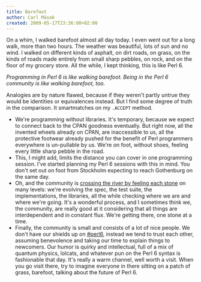 ```yaml
---
title: Barefoot
author: Carl Mäsak
created: 2009-05-17T23:36:00+02:00
---
```

On a whim, I walked barefoot almost all day today. I even went out for a long walk, more than two hours. The weather was beautiful, lots of sun and no wind. I walked on different kinds of asphalt, on dirt roads, on grass, on the kinds of roads made entirely from small sharp pebbles, on rock, and on the floor of my grocery store. All the while, I kept thinking, this is like Perl 6.

*Programming in Perl 6 is like walking barefoot. Being in the Perl 6 community is like walking barefoot, too.*

Analogies are by nature flawed, because if they weren't partly untrue they would be identities or equivalences instead. But I find some degree of truth in the comparison. It smartmatches on my `.ACCEPT` method.

- We're programming without libraries. It's temporary, because we expect to connect back to the CPAN goodness eventually. But right now, all the invented wheels already on CPAN, are inaccessible to us, all the protective footwear already pushed for the benefit of Perl programmers everywhere is un-pullable by us. We're on foot, without shoes, feeling every little sharp pebble in the road.
- This, I might add, limits the distance you can cover in one programming session. I've started planning my Perl 6 sessions with this in mind. You don't set out on foot from Stockholm expecting to reach Gothenburg on the same day.
- Oh, and the community is [crossing the river by feeling each stone](http://zh.wikipedia.org/wiki/%E6%91%B8%E8%91%97%E7%9F%B3%E9%A0%AD%E9%81%8E%E6%B2%B3) on many levels: we're evolving the spec, the test suite, the implementations, the libraries, all the while checking where we are and where we're going. It's a wonderful process, and I sometimes think we, the community, are really good at it considering that all things are interdependent and in constant flux. We're getting there, one stone at a time.
- Finally, the community is small and consists of a lot of nice people. We don't have our shields up on [#perl6](http://irclog.perlgeek.de/perl6), instead we tend to trust each other, assuming benevolence and taking our time to explain things to newcomers. Our humor is quirky and intellectual, full of a mix of quantum physics, lolcats, and whatever pun on the Perl 6 syntax is fashionable that day. It's really a warm channel, well worth a visit. When you go visit there, try to imagine everyone in there sitting on a patch of grass, barefoot, talking about the future of Perl 6.


